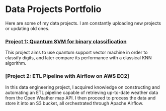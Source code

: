 # Data Projects Portfolio

Here are some of my data projects. I am constantly uploading new projects or updating old ones.

### [Project 1: Quantum SVM for binary classification](https://github.com/igorcruz91/igor_portfolio/tree/main/Project%205%20QSVM)
This project aims to use quantum support vector machine in order to classify digits, and later compare its performance with a classical KNN algorithm.

### [Project 2: ETL Pipeline with Airflow on AWS EC2]
In this data engineering project, I acquired knowledge on constructing and automating an ETL pipeline capable of retrieving up-to-date weather data from the Open Weather map API. I then proceed to process the data and store it into an S3 bucket, all orchestrated through Apache Airflow.
